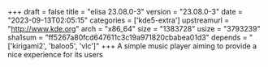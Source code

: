 +++
draft = false
title = "elisa 23.08.0-3"
version = "23.08.0-3"
date = "2023-09-13T02:05:15"
categories = ['kde5-extra']
upstreamurl = "http://www.kde.org"
arch = "x86_64"
size = "1383728"
usize = "3793239"
sha1sum = "ff5267a80fcd647611c3c19a971820cbabea01d3"
depends = "['kirigami2', 'baloo5', 'vlc']"
+++
A simple music player aiming to provide a nice experience for its users